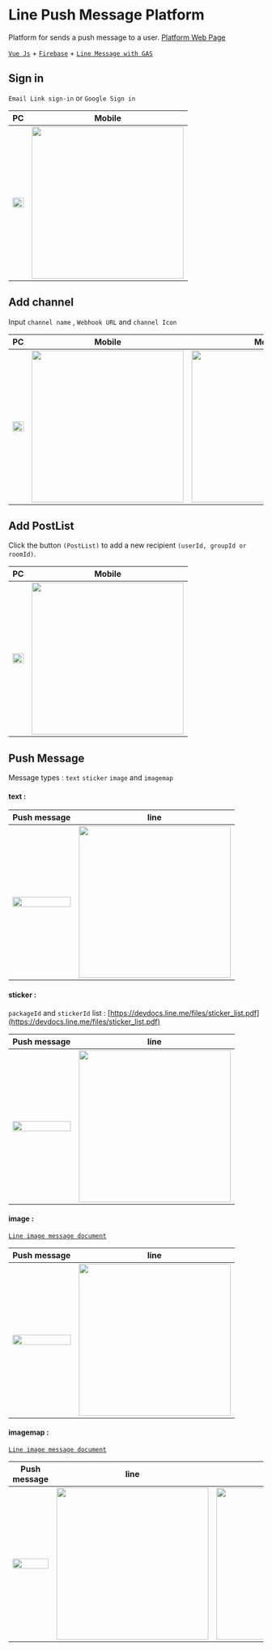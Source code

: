 # Line Push Message Platform
Platform for sends a push message to a user. [Platform Web Page](https://yangmak.github.io/LineMessagePlatform/#/)

[`Vue Js`](https://vuejs.org/) + [`Firebase`](https://firebase.google.com/) + [`Line Message with GAS`](https://github.com/YangMak/Line-botWithGAS)

Sign in
-----
`Email Link sign-in` or `Google Sign in`

| PC | Mobile |
| ------ | ------ |
| <img name="M8e87tj" src="https://i.imgur.com/M8e87tj.jpg" width="100%"/> | <img name="a61TbF4" src="https://i.imgur.com/a61TbF4.jpg" width="300"/> |

Add channel
-----
Input `channel name` , `Webhook URL` and `channel Icon`

| PC | Mobile | Mobile
| ------ | ------ | ----- |
| <img name="51K7Q4T" src="https://i.imgur.com/51K7Q4T.jpg" width="100%"/> | <img name="zG1lmMd" src="https://i.imgur.com/zG1lmMd.jpg" width="300"/> | <img name="XdADEyy" src="https://i.imgur.com/XdADEyy.jpg" width="300"/> |

Add PostList
-----
Click the button `(PostList)` to add a new recipient `(userId, groupId or roomId)`.

| PC | Mobile |
| ------ | ------ |
| <img name="QtztN0D" src="https://i.imgur.com/QtztN0D.jpg" width="100%"/> | <img name="n94TegY" src="https://i.imgur.com/n94TegY.jpg" width="300"/> |

Push Message
-----
Message types : `text` `sticker` `image` and `imagemap`

#### text :

| Push message | line |
| ------ | ------ |
| <img name="6FOkjM7" src="https://i.imgur.com/6FOkjM7.jpg" width="100%"/> | <img name="eF8nOng" src="https://i.imgur.com/eF8nOng.jpg" width="300"/> |

#### sticker :
`packageId` and `stickerId` list : [https://devdocs.line.me/files/sticker_list.pdf](https://devdocs.line.me/files/sticker_list.pdf)

| Push message | line |
| ------ | ------ |
| <img name="lKDLd0C" src="https://i.imgur.com/lKDLd0C.jpg" width="100%"/> | <img name="01NDPwU" src="https://i.imgur.com/01NDPwU.jpg" width="300"/> |

#### image :
[`Line image message document`](https://developers.line.biz/en/reference/messaging-api/#image-message)

| Push message | line |
| ------ | ------ |
| <img name="wrfhyr7" src="https://i.imgur.com/wrfhyr7.jpg" width="100%"/> | <img name="WoxELPT" src="https://i.imgur.com/WoxELPT.jpg" width="300"/> |

#### imagemap :
[`Line image message document`](https://developers.line.biz/en/reference/messaging-api/#image-message)

| Push message | line | link |
| ------ | ------ | ----- |
| <img name="44dlhxF" src="https://i.imgur.com/44dlhxF.jpg" width="100%"/> | <img name="sXyUG0r" src="https://i.imgur.com/sXyUG0r.jpg" width="300"/> | <img name="4iJDm2V" src="https://i.imgur.com/4iJDm2V.jpg" width="300"/> |git